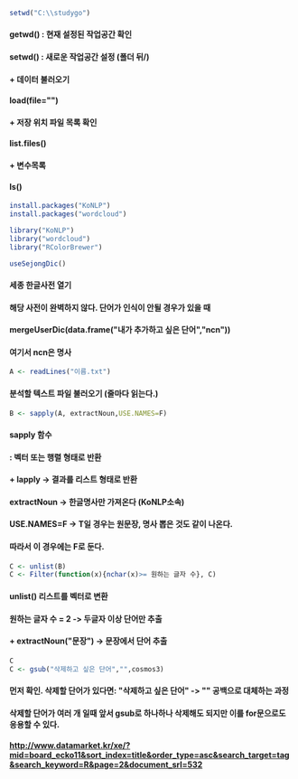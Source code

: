~~~R
setwd("C:\\studygo")
~~~
#### getwd() : 현재 설정된 작업공간 확인
#### setwd() : 새로운 작업공간 설정 (폴더 뒤/)

#### + 데이터 불러오기
#### load(file="")

#### + 저장 위치 파일 목록 확인
#### list.files()

#### + 변수목록
#### ls()

~~~R
install.packages("KoNLP")
install.packages("wordcloud")
~~~
~~~R
library("KoNLP")
library("wordcloud")
library("RColorBrewer")
~~~
~~~R
useSejongDic()
~~~
#### 세종 한글사전 열기

#### 해당 사전이 완벽하지 않다. 단어가 인식이 안될 경우가 있을 때
#### mergeUserDic(data.frame("내가 추가하고 싶은 단어","ncn"))
#### 여기서 ncn은 명사
~~~R
A <- readLines("이름.txt")
~~~
#### 분석할 텍스트 파일 불러오기 (줄마다 읽는다.)
~~~R
B <- sapply(A, extractNoun,USE.NAMES=F)
~~~
#### sapply 함수
#### : 벡터 또는 행렬 형태로 반환

#### + lapply -> 결과를 리스트 형태로 반환

#### extractNoun -> 한글명사만 가져온다 (KoNLP소속)
#### USE.NAMES=F -> T일 경우는 원문장, 명사 뽑은 것도 같이 나온다.
#### 따라서 이 경우에는 F로 둔다.


~~~R
C <- unlist(B)
C <- Filter(function(x){nchar(x)>= 원하는 글자 수}, C)
~~~

#### unlist() 리스트를 벡터로 변환
#### 원하는 글자 수 = 2 -> 두글자 이상 단어만 추출
#### + extractNoun("문장") -> 문장에서 단어 추출
~~~R
C 
C <- gsub("삭제하고 싶은 단어","",cosmos3)
~~~
#### 먼저 확인. 삭제할 단어가 있다면: "삭제하고 싶은 단어" -> "" 공백으로 대체하는 과정
#### 삭제할 단어가 여러 개 일때 앞서 gsub로 하나하나 삭제해도 되지만 이를 for문으로도 응용할 수 있다.
####  http://www.datamarket.kr/xe/?mid=board_ecko11&sort_index=title&order_type=asc&search_target=tag&search_keyword=R&page=2&document_srl=532
